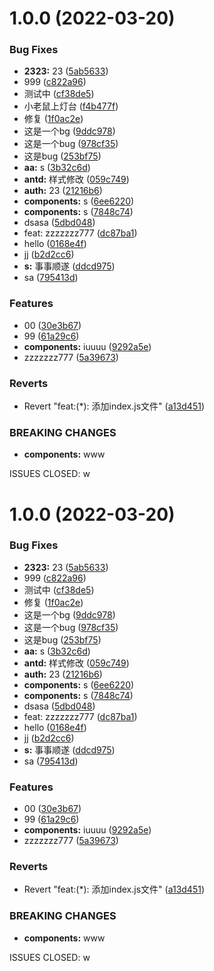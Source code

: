 # 1.0.0 (2022-03-20)


### Bug Fixes

* **2323:** 23 ([5ab5633](https://github.com/zhouzefei/commit-custom/commit/5ab56332650ff9dc6d47d9459f8d2d91f3c1e326))
* 999 ([c822a96](https://github.com/zhouzefei/commit-custom/commit/c822a964696a8578e0fa6057d01064bab0fb460c))
* 测试中 ([cf38de5](https://github.com/zhouzefei/commit-custom/commit/cf38de50fa1f9b391798fc2c49132af1bb16f079))
* 小老鼠上灯台 ([f4b477f](https://github.com/zhouzefei/commit-custom/commit/f4b477f8180ce0f6aae3a44b5ecfe5495245d50b))
* 修复 ([1f0ac2e](https://github.com/zhouzefei/commit-custom/commit/1f0ac2ea3dc6b8f861b54c9600423cc60187c110))
* 这是一个bg ([9ddc978](https://github.com/zhouzefei/commit-custom/commit/9ddc9787e6e40280c875e184ab17ad214de22267))
* 这是一个bug ([978cf35](https://github.com/zhouzefei/commit-custom/commit/978cf358823017c4fc7755994cb551dc27b5ec96))
* 这是bug ([253bf75](https://github.com/zhouzefei/commit-custom/commit/253bf75fb002cb5c96ab6355e942e01ddd5a6aa9))
* **aa:** s ([3b32c6d](https://github.com/zhouzefei/commit-custom/commit/3b32c6d91a9db0ccbcb617af164b1b463b6599f2))
* **antd:** 样式修改 ([059c749](https://github.com/zhouzefei/commit-custom/commit/059c7495d71fb6aab067599c7e2039847d077396))
* **auth:** 23 ([21216b6](https://github.com/zhouzefei/commit-custom/commit/21216b6b0337e4a5d49f59b2e925e3528590c4e9))
* **components:** s ([6ee6220](https://github.com/zhouzefei/commit-custom/commit/6ee6220ba67f6a8b0a2885be7de02bf244325f78))
* **components:** s ([7848c74](https://github.com/zhouzefei/commit-custom/commit/7848c74a48759f212aff72f1d68d5b45b63a92f4))
* dsasa ([5dbd048](https://github.com/zhouzefei/commit-custom/commit/5dbd048775514a369e951f1d9552366fa141852c))
* feat: zzzzzzz777 ([dc87ba1](https://github.com/zhouzefei/commit-custom/commit/dc87ba1ef15a09dcc75fafb15efe54be9255d893))
* hello ([0168e4f](https://github.com/zhouzefei/commit-custom/commit/0168e4fdad25c792aa2faac43a133d937c0a3f1f))
* jj ([b2d2cc6](https://github.com/zhouzefei/commit-custom/commit/b2d2cc669070ecc4ab62235283e88a23d8535c0a))
* **s:** 事事顺遂 ([ddcd975](https://github.com/zhouzefei/commit-custom/commit/ddcd9752ae17218f9f413601e6a1e41fa16b5120))
* sa ([795413d](https://github.com/zhouzefei/commit-custom/commit/795413dd48078d76a2fe377bd04042537bb75077))


### Features

* 00 ([30e3b67](https://github.com/zhouzefei/commit-custom/commit/30e3b672556faffeb0b8f07d7c9a4a952ed6916f))
* 99 ([61a29c6](https://github.com/zhouzefei/commit-custom/commit/61a29c61353b143c458678aab746fe855eef5d71))
* **components:** iuuuu ([9292a5e](https://github.com/zhouzefei/commit-custom/commit/9292a5ea30efa0352532ca274f07b02d8a2660c0))
* zzzzzzz777 ([5a39673](https://github.com/zhouzefei/commit-custom/commit/5a396738dedfa831bb89815fff52ea9b04c3bc80))


### Reverts

* Revert "feat:(*): 添加index.js文件" ([a13d451](https://github.com/zhouzefei/commit-custom/commit/a13d4515cdb1b1efa420abbdcbaa0b923bf3316d))


### BREAKING CHANGES

* **components:** www

ISSUES CLOSED: w



# 1.0.0 (2022-03-20)


### Bug Fixes

* **2323:** 23 ([5ab5633](https://github.com/zhouzefei/commit-custom/commit/5ab56332650ff9dc6d47d9459f8d2d91f3c1e326))
* 999 ([c822a96](https://github.com/zhouzefei/commit-custom/commit/c822a964696a8578e0fa6057d01064bab0fb460c))
* 测试中 ([cf38de5](https://github.com/zhouzefei/commit-custom/commit/cf38de50fa1f9b391798fc2c49132af1bb16f079))
* 修复 ([1f0ac2e](https://github.com/zhouzefei/commit-custom/commit/1f0ac2ea3dc6b8f861b54c9600423cc60187c110))
* 这是一个bg ([9ddc978](https://github.com/zhouzefei/commit-custom/commit/9ddc9787e6e40280c875e184ab17ad214de22267))
* 这是一个bug ([978cf35](https://github.com/zhouzefei/commit-custom/commit/978cf358823017c4fc7755994cb551dc27b5ec96))
* 这是bug ([253bf75](https://github.com/zhouzefei/commit-custom/commit/253bf75fb002cb5c96ab6355e942e01ddd5a6aa9))
* **aa:** s ([3b32c6d](https://github.com/zhouzefei/commit-custom/commit/3b32c6d91a9db0ccbcb617af164b1b463b6599f2))
* **antd:** 样式修改 ([059c749](https://github.com/zhouzefei/commit-custom/commit/059c7495d71fb6aab067599c7e2039847d077396))
* **auth:** 23 ([21216b6](https://github.com/zhouzefei/commit-custom/commit/21216b6b0337e4a5d49f59b2e925e3528590c4e9))
* **components:** s ([6ee6220](https://github.com/zhouzefei/commit-custom/commit/6ee6220ba67f6a8b0a2885be7de02bf244325f78))
* **components:** s ([7848c74](https://github.com/zhouzefei/commit-custom/commit/7848c74a48759f212aff72f1d68d5b45b63a92f4))
* dsasa ([5dbd048](https://github.com/zhouzefei/commit-custom/commit/5dbd048775514a369e951f1d9552366fa141852c))
* feat: zzzzzzz777 ([dc87ba1](https://github.com/zhouzefei/commit-custom/commit/dc87ba1ef15a09dcc75fafb15efe54be9255d893))
* hello ([0168e4f](https://github.com/zhouzefei/commit-custom/commit/0168e4fdad25c792aa2faac43a133d937c0a3f1f))
* jj ([b2d2cc6](https://github.com/zhouzefei/commit-custom/commit/b2d2cc669070ecc4ab62235283e88a23d8535c0a))
* **s:** 事事顺遂 ([ddcd975](https://github.com/zhouzefei/commit-custom/commit/ddcd9752ae17218f9f413601e6a1e41fa16b5120))
* sa ([795413d](https://github.com/zhouzefei/commit-custom/commit/795413dd48078d76a2fe377bd04042537bb75077))


### Features

* 00 ([30e3b67](https://github.com/zhouzefei/commit-custom/commit/30e3b672556faffeb0b8f07d7c9a4a952ed6916f))
* 99 ([61a29c6](https://github.com/zhouzefei/commit-custom/commit/61a29c61353b143c458678aab746fe855eef5d71))
* **components:** iuuuu ([9292a5e](https://github.com/zhouzefei/commit-custom/commit/9292a5ea30efa0352532ca274f07b02d8a2660c0))
* zzzzzzz777 ([5a39673](https://github.com/zhouzefei/commit-custom/commit/5a396738dedfa831bb89815fff52ea9b04c3bc80))


### Reverts

* Revert "feat:(*): 添加index.js文件" ([a13d451](https://github.com/zhouzefei/commit-custom/commit/a13d4515cdb1b1efa420abbdcbaa0b923bf3316d))


### BREAKING CHANGES

* **components:** www

ISSUES CLOSED: w



